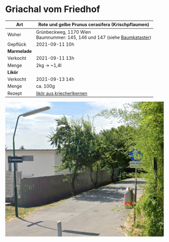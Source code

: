 # Griachal vom Friedhof

| Art           | Rote und gelbe Prunus cerasifera (Krischpflaumen)                                                                                                                                                                                                                                                  |
| ------------- | -------------------------------------------------------------------------------------------------------------------------------------------------------------------------------------------------------------------------------------------------------------------------------------------------- |
| Woher         | Grünbeckweg, 1170 Wien<br/>Baumnummer: 145, 146 und 147 (siehe [Baumkataster](https://www.wien.gv.at/umweltgut/public/grafik.aspx?ThemePage=11&bookmark=PAstRjL-cUkaHnvtCAAeEQjnC-cs6-crOsX3Z-cJ1b3VCe8VZZP2o-cKSUyDCj9L6uS8mPcxuMUiqGZg04MZ0ONb6ZEYDnvTqmT1OYYb7EuTK7THaPzYbMoCOC-ch-cLmIC1A8-b)) |
| Gepflück      | 2021-09-11 10h                                                                                                                                                                                                                                                                                     |
| **Marmelade** |                                                                                                                                                                                                                                                                                                    |
| Verkocht      | 2021-09-11 13h                                                                                                                                                                                                                                                                                     |
| Menge         | 2kg -> ~1,4l                                                                                                                                                                                                                                                                                       |
| **Likör**     |                                                                                                                                                                                                                                                                                                    |
| Verkocht      | 2021-09-13 14h                                                                                                                                                                                                                                                                                     |
| Menge         | ca. 100g                                                                                                                                                                                                                                                                                           |
| Rezept        | [likör aus kriecherlkernen](https://www.ichkoche.at/likoer-aus-kriecherlkernen-rezept-239231)                                                                                                                                                                                                      |

![](foto.png)